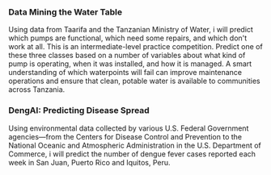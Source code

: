 ### Data Mining the Water Table 
Using data from Taarifa and the Tanzanian Ministry of Water, i will predict which pumps are functional, which need some repairs, and which don't work at all. This is an intermediate-level practice competition. Predict one of these three classes based on a number of variables about what kind of pump is operating, when it was installed, and how it is managed. A smart understanding of which waterpoints will fail can improve maintenance operations and ensure that clean, potable water is available to communities across Tanzania.

### DengAI: Predicting Disease Spread
Using environmental data collected by various U.S. Federal Government agencies—from the Centers for Disease Control and Prevention to the National Oceanic and Atmospheric Administration in the U.S. Department of Commerce, i will predict the number of dengue fever cases reported each week in San Juan, Puerto Rico and Iquitos, Peru.
